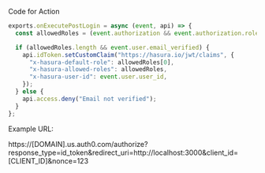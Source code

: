 Code for Action

```js
exports.onExecutePostLogin = async (event, api) => {
  const allowedRoles = (event.authorization && event.authorization.roles) || [];

  if (allowedRoles.length && event.user.email_verified) {
    api.idToken.setCustomClaim("https://hasura.io/jwt/claims", {
      "x-hasura-default-role": allowedRoles[0],
      "x-hasura-allowed-roles": allowedRoles,
      "x-hasura-user-id": event.user.user_id,
    });
  } else {
    api.access.deny("Email not verified");
  }
};
```


Example URL: 

https://[DOMAIN].us.auth0.com/authorize?response_type=id_token&redirect_uri=http://localhost:3000&client_id=[CLIENT_ID]&nonce=123
